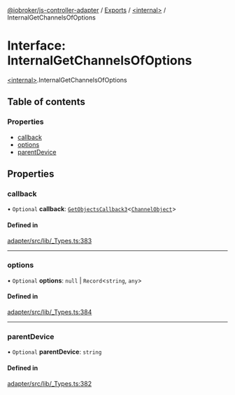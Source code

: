 [@iobroker/js-controller-adapter](../README.md) / [Exports](../modules.md) / [\<internal\>](../modules/internal_.md) / InternalGetChannelsOfOptions

# Interface: InternalGetChannelsOfOptions

[\<internal\>](../modules/internal_.md).InternalGetChannelsOfOptions

## Table of contents

### Properties

- [callback](internal_.InternalGetChannelsOfOptions.md#callback)
- [options](internal_.InternalGetChannelsOfOptions.md#options)
- [parentDevice](internal_.InternalGetChannelsOfOptions.md#parentdevice)

## Properties

### callback

• `Optional` **callback**: [`GetObjectsCallback3`](../modules/internal_.md#getobjectscallback3)\<[`ChannelObject`](internal_.ChannelObject.md)\>

#### Defined in

[adapter/src/lib/_Types.ts:383](https://github.com/ioBroker/ioBroker.js-controller/blob/b63ccb8074d230ee4dfca2157807dab34ca19b65/packages/adapter/src/lib/_Types.ts#L383)

___

### options

• `Optional` **options**: ``null`` \| `Record`\<`string`, `any`\>

#### Defined in

[adapter/src/lib/_Types.ts:384](https://github.com/ioBroker/ioBroker.js-controller/blob/b63ccb8074d230ee4dfca2157807dab34ca19b65/packages/adapter/src/lib/_Types.ts#L384)

___

### parentDevice

• `Optional` **parentDevice**: `string`

#### Defined in

[adapter/src/lib/_Types.ts:382](https://github.com/ioBroker/ioBroker.js-controller/blob/b63ccb8074d230ee4dfca2157807dab34ca19b65/packages/adapter/src/lib/_Types.ts#L382)
